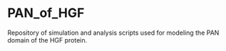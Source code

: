 # PAN_of_HGF
Repository of simulation and analysis scripts used for modeling the PAN domain of the HGF protein. 
